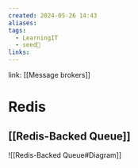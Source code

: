 ```yaml
---
created: 2024-05-26 14:43
aliases: 
tags:
  - LearningIT
  - seed🌱
links:
---
```


link: [[Message brokers]]

# Redis


## [[Redis-Backed Queue]]
![[Redis-Backed Queue#Diagram]]